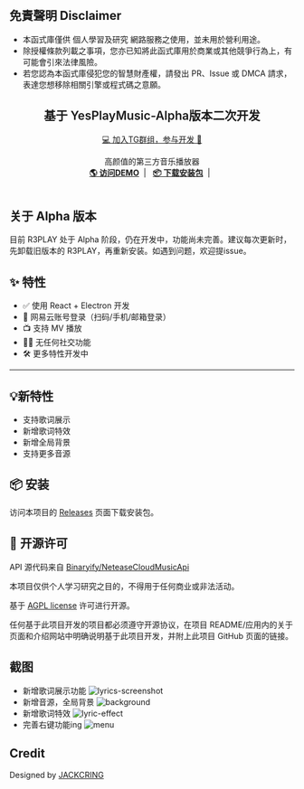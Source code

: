 <br />
<p align="center">
  <!-- <a href="https://music.qier222.com" target="blank">
    <img src="images/logo.png" alt="Logo" width="156" height="156">
  </a> -->
  <h2> 免責聲明 Disclaimer </h2>
  <divider/>

  - 本函式庫僅供 個人學習及研究 網路服務之使用，並未用於營利用途。
  - 除授權條款列載之事項，您亦已知將此函式庫用於商業或其他競爭行為上，有可能會引來法律風險。
  - 若您認為本函式庫侵犯您的智慧財產權，請發出 PR、Issue 或 DMCA 請求，表達您想移除相關引擎或程式碼之意願。

  <h2 align="center" style="font-weight: 600">基于 YesPlayMusic-Alpha版本二次开发</h2>
  <p align="center"> 
    <a  href="https://t.me/+MrhsgG741wQxNjg9">💻 加入TG群组，参与开发 👊</a>
  </p>

  <p align="center">
    高颜值的第三方音乐播放器
    <br />
    <a href="https://r3play.app" target="blank"><strong>🌎 访问DEMO</strong></a>&nbsp;&nbsp;|&nbsp;&nbsp;
    <a href="https://github.com/Sherlockouo/music/releases" target="blank"><strong>📦️ 下载安装包</strong></a>&nbsp;&nbsp;|&nbsp;&nbsp;
    <br />
    <br />
  </p>
</p>

## 关于 Alpha 版本

目前 R3PLAY 处于 Alpha 阶段，仍在开发中，功能尚未完善。建议每次更新时，先卸载旧版本的 R3PLAY，再重新安装。如遇到问题，欢迎提issue。

## ✨ 特性

- ✅ 使用 React + Electron 开发
- 🔴 网易云账号登录（扫码/手机/邮箱登录）
- 📺 支持 MV 播放
- 🚫🤝 无任何社交功能
- 🛠 更多特性开发中
----   
## 💡新特性
- 支持歌词展示
- 新增歌词特效
- 新增全局背景
- 支持更多音源

## 📦️ 安装

访问本项目的 [Releases](https://github.com/qier222/YesPlayMusic/releases)
页面下载安装包。

<!-- - macOS 用户可以通过 Homebrew 来安装：`brew install --cask yesplaymusic`

- Windows 用户可以通过 Scoop 来安装：`scoop install extras/yesplaymusic` -->

## 📜 开源许可

API 源代码来自 [Binaryify/NeteaseCloudMusicApi](https://github.com/Binaryify/NeteaseCloudMusicApi)

本项目仅供个人学习研究之目的，不得用于任何商业或非法活动。

基于 [AGPL license](https://opensource.org/licenses/AGPL) 许可进行开源。

任何基于此项目开发的项目都必须遵守开源协议，在项目 README/应用内的关于页面和介绍网站中明确说明基于此项目开发，并附上此项目 GitHub 页面的链接。

## 截图
- 新增歌词展示功能
![lyrics-screenshot](https://github.com/Sherlockouo/music/assets/34598208/82123958-db58-4026-ab4d-19f7c8e26495)
- 新增音源，全局背景
![background](https://github.com/Sherlockouo/music/assets/34598208/87bbca8f-705a-4925-9ac7-7444ab11f0c0)
- 新增歌词特效
![lyric-effect](https://github.com/Sherlockouo/music/assets/34598208/cba01737-5522-4387-81c8-587c5c261ffe)
- 完善右键功能ing
![menu](https://github.com/Sherlockouo/music/assets/34598208/56543dbd-fa37-4642-8645-7bae856ee6d4)

## Credit

Designed by [JACKCRING](https://jackcring.com)

